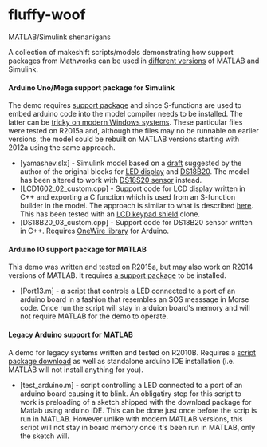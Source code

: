 # fluffy-woof
MATLAB/Simulink shenanigans

A collection of makeshift scripts/models demonstrating how support packages from Mathworks can be used in [different versions](http://www.mathworks.com/matlabcentral/answers/99769-is-arduino-supported-in-releases-prior-to-r2012a#answer_109117) of MATLAB and Simulink. 

#### Arduino Uno/Mega support package for Simulink
The demo requires [support package](http://www.mathworks.com/hardware-support/arduino-simulink.html) and since S-functions are used to embed arduino code into the model compiler needs to be installed. The latter can be [tricky on modern Windows systems](http://www.mathworks.com/matlabcentral/answers/95039-why-does-the-sdk-7-1-installation-fail-with-an-installation-failed-message-on-my-windows-system#answer_104391). These particular files were tested on R2015a and, although the files may no be runnable on earlier versions, the model could be rebuilt on MATLAB versions starting with 2012a using the same approach.

* [yamashev.slx] - Simulink model based on a [draft](http://www.mathworks.com/matlabcentral/mlc-downloads/downloads/submissions/52238/versions/1/screenshot.jpg) suggested by the author of the original blocks for [LED display](http://www.mathworks.com/matlabcentral/fileexchange/52238-arduino-lcd-library) and [DS18B20](http://www.mathworks.com/matlabcentral/fileexchange/52236-arduino-ds-library).  The model has been altered to work with [DS18S20 sensor](http://datasheets.maximintegrated.com/en/ds/DS18S20.pdf) instead.
* [LCD1602_02_custom.cpp] - Support code for LCD display written in C++ and exporting a C function which is used from an S-function builder in the model. The approach is similar to what is described [here](http://mattbilsky.com/mediawiki/index.php?title=Servo_Block_Library_for_Simulink_Arduino_Target&printable=yes#How_it_Works). This has been tested with an [LCD keypad shield](http://www.dfrobot.com/wiki/index.php?title=Arduino_LCD_KeyPad_Shield_(SKU:_DFR0009)) clone. 
* [DS18B20_03_custom.cpp] - Support code for DS18B20 sensor written in C++. Requires [OneWire library](http://www.pjrc.com/teensy/td_libs_OneWire.html) for Arduino.


#### Arduino IO support package for MATLAB
This demo was written and tested on R2015a, but may also work on R2014 versions of MATLAB. It requires [a support package](http://www.mathworks.com/hardware-support/arduino-matlab.html) to be installed.

* [Port13.m] - a script that controls a LED connected to a port of an arduino board in a fashion that resembles an SOS messsage in Morse code. Once run the script will stay in arduion board's memory and will not require MATLAB for the demo to operate.


#### Legacy Arduino support for MATLAB
A demo for legacy systems written and tested on R2010B. Requires a [script package download](http://www.mathworks.com/matlabcentral/fileexchange/32374-legacy-matlab-and-simulink-support-for-arduino) as well as standalone arduino IDE installation (i.e. MATLAB will not install anything for you). 

* [test_arduino.m] - script controlling a LED connected to a port of an arduino board causing it to blink. An obligatiry step for this script to work is preloading of a sketch shipped with the download package for Matlab using arduino IDE. This can be done just once before the scrip is run in MATLAB. However unlike with modern MATLAB versions, this script will not stay in board memory once it's been run in MATLAB, only the sketch will.
